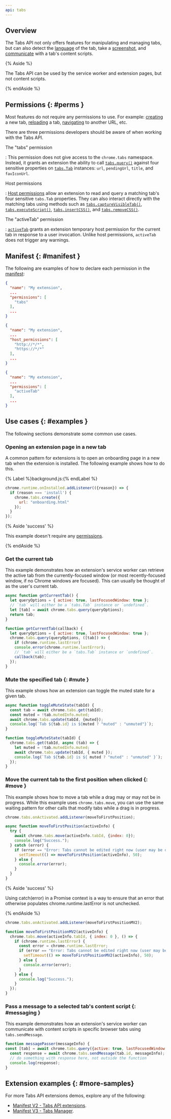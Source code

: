 ```yaml
---
api: tabs
---
```


## Overview

The Tabs API not only offers features for manipulating and managing tabs, but can also detect the
[language][tabs-detect-language] of the tab, take a [screenshot][tabs-capture], and
[communicate][tabs-message] with a tab's content scripts.

{% Aside %}

The Tabs API can be used by the service worker and extension pages, but not content scripts.

{% endAside %}

## Permissions {: #perms }

Most features do not require any permissions to use. For example: [creating][tabs-create] a new tab,
[reloading][tabs-reload] a tab, [navigating][tabs-update] to another URL, etc.

There are three permissions developers should be aware of when working with the Tabs API.

The "tabs" permission

: This permission does not give access to the `chrome.tabs` namespace. Instead, it
  grants an extension the ability to call [`tabs.query()`](#method-query) against four
  sensitive properties on [`tabs.Tab`][tab] instances: `url`, `pendingUrl`, `title`, and
  `favIconUrl`.

Host permissions

: [Host permissions][doc-match] allow an extension to read and query a matching tab's four sensitive
  `tabs.Tab` properties. They can also interact directly with the matching tabs using methods such
  as [`tabs.captureVisibleTab()`](#method-captureVisibleTab),
  [`tabs.executeScript()`](#method-executeScript), [`tabs.insertCSS()`](#method-insertCSS), and
  [`tabs.removeCSS()`](#method-removeCSS).

The "activeTab" permission

: [`activeTab`][doc-activetab] grants an extension temporary host permission for the current tab in
  response to a user invocation. Unlike host permissions, `activeTab` does not trigger any warnings.

## Manifest {: #manifest }

The following are examples of how to declare each permission in the [manifest][doc-manifest]:

<web-tabs>
  <web-tab title="Tabs permission">

  ```json
  {
    "name": "My extension",
    ...
    "permissions": [
      "tabs"
    ],
    ...
  }
  ```
  </web-tab>
  <web-tab title="Host Permissions">

  ```json
  {
    "name": "My extension",
    ...
    "host_permissions": [
      "http://*/*",
      "https://*/*"
    ],
    ...
  }
  ```
  </web-tab>
  <web-tab title="activeTab permission">

  ```json
  {
    "name": "My extension",
    ...
    "permissions": [
      "activeTab"
    ],
    ...
  }
  ```
  </web-tab>
</web-tabs>

## Use cases {: #examples }

The following sections demonstrate some common use cases.

### Opening an extension page in a new tab

A common pattern for extensions is to open an onboarding page in a new tab when the extension is
installed. The following example shows how to do this.

{% Label %}background.js:{% endLabel %}

```js
chrome.runtime.onInstalled.addListener(({reason}) => {
  if (reason === 'install') {
    chrome.tabs.create({
      url: "onboarding.html"
    });
  }
});
```

{% Aside 'success' %}

This example doesn't require any [permissions][section-manifest].

{% endAside %}

### Get the current tab

This example demonstrates how an extension's service worker can retrieve the active tab from the
currently-focused window (or most recently-focused window, if no Chrome windows are focused). This
can usually be thought of as the user's current tab.

<web-tabs>
  <web-tab title="Manifest V3 (promise)">

  ```js
  async function getCurrentTab() {
    let queryOptions = { active: true, lastFocusedWindow: true };
    // `tab` will either be a `tabs.Tab` instance or `undefined`.
    let [tab] = await chrome.tabs.query(queryOptions);
    return tab;
  }
  ```

  </web-tab>
  <web-tab title="Manifest V2 (callback)">

  ```js
  function getCurrentTab(callback) {
    let queryOptions = { active: true, lastFocusedWindow: true };
    chrome.tabs.query(queryOptions, ([tab]) => {
      if (chrome.runtime.lastError)
      console.error(chrome.runtime.lastError);
      // `tab` will either be a `tabs.Tab` instance or `undefined`.
      callback(tab);
    });
  }
  ```

  </web-tab>
</web-tabs>


### Mute the specified tab {: #mute }

This example shows how an extension can toggle the muted state for a given tab.

<web-tabs>
  <web-tab  title="Manifest V3 (promise)">

  ```js
  async function toggleMuteState(tabId) {
    const tab = await chrome.tabs.get(tabId);
    const muted = !tab.mutedInfo.muted;
    await chrome.tabs.update(tabId, {muted});
    console.log(`Tab ${tab.id} is ${muted ? "muted" : "unmuted"}`);
  }
  ```

  </web-tab>
  <web-tab  title="Manifest V2 (callback)">

  ```js
  function toggleMuteState(tabId) {
    chrome.tabs.get(tabId, async (tab) => {
      let muted = !tab.mutedInfo.muted;
      await chrome.tabs.update(tabId, { muted });
      console.log(`Tab ${tab.id} is ${ muted ? "muted" : "unmuted" }`);
    });
  }
  ```

  </web-tab>
</web-tabs>

### Move the current tab to the first position when clicked {: #move }

This example shows how to move a tab while a drag may or may not be in progress. While this example
uses `chrome.tabs.move`, you can use the same waiting pattern for other calls that modify tabs while
a drag is in progress.

<web-tabs>
  <web-tab  title="Manifest V3 (promise)">

  ```js
  chrome.tabs.onActivated.addListener(moveToFirstPosition);

  async function moveToFirstPosition(activeInfo) {
    try {
      await chrome.tabs.move(activeInfo.tabId, {index: 0});
      console.log("Success.");
    } catch (error) {
      if (error == "Error: Tabs cannot be edited right now (user may be dragging a tab).") {
        setTimeout(() => moveToFirstPosition(activeInfo), 50);
      } else {
        console.error(error);
      }
    }
  }
  ```

{% Aside 'success' %}

Using catch(error) in a Promise context is a way to ensure that an error that otherwise
populates chrome.runtime.lastError is not unchecked.

{% endAside %}

  </web-tab>
  <web-tab title="Manifest V2 (callback)">

  ```js
  chrome.tabs.onActivated.addListener(moveToFirstPositionMV2);

  function moveToFirstPositionMV2(activeInfo) {
    chrome.tabs.move(activeInfo.tabId, { index: 0 }, () => {
      if (chrome.runtime.lastError) {
        const error = chrome.runtime.lastError;
        if (error == "Error: Tabs cannot be edited right now (user may be dragging a tab).") {
          setTimeout(() => moveToFirstPositionMV2(activeInfo), 50);
        } else {
          console.error(error);
        }
      } else {
        console.log("Success.");
      }
    });
  }
  ```

  </web-tab>
</web-tabs>

### Pass a message to a selected tab's content script {: #messaging }

This example demonstrates how an extension's service worker can communicate with content scripts in specific browser tabs using `tabs.sendMessage`.

```js
function messagePasser(messageInfo) {
const [tab] = await chrome.tabs.query({active: true, lastFocusedWindow: true});
  const response = await chrome.tabs.sendMessage(tab.id, messageInfo);
  // do something with response here, not outside the function
  console.log(response);
}
```


## Extension examples {: #more-samples}

For more Tabs API extensions demos, explore any of the following:

- [Manifest V2 - Tabs API extensions][mv2-tabs-samples].
- [Manifest V3 - Tabs Manager][mv3-tabs-manager].

[doc-activetab]:/docs/extensions/mv3/manifest/activeTab/
[doc-manifest]: /docs/extensions/mv3/manifest/
[doc-match]: /docs/extensions/mv3/match_patterns/
[doc-perms]: /docs/extensions/mv3/permission_warnings/
[doc-promises]: /docs/extensions/mv3/promises/
[mv2-tabs-samples]: https://github.com/GoogleChrome/chrome-extensions-samples/tree/master/_archive/mv2/api/tabs/
[mv3-tabs-manager]: https://github.com/GoogleChrome/chrome-extensions-samples/tree/main/functional-samples/tutorial.tabs-manager
[samples-repo]: https://github.com/GoogleChrome/chrome-extensions-samples
[section-manifest]: #manifest
[tab]: #type-Tab
[tabs-capture]: #method-captureVisibleTab
[tabs-create]: #method-create
[tabs-detect-language]: #method-detectLanguage
[tabs-message]: #method-sendMessage
[tabs-reload]: #method-reload
[tabs-update]: #method-update
